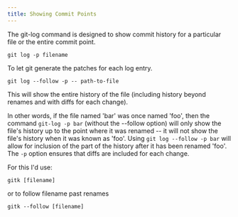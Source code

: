 ```yaml
---
title: Showing Commit Points
---
```


The git-log command is designed to show commit history for a particular file
or the entire commit point.

    git log -p filename

To let git generate the patches for each log entry.

    git log --follow -p -- path-to-file

This will show the entire history of the file (including history
beyond renames and with diffs for each change).

In other words, if the file named 'bar' was once named 'foo', then the command
``git-log -p bar`` (without the --follow option) will only show the file's
history up to the point where it was renamed -- it will not show the file's
history when it was known as 'foo'. Using ``git log --follow -p bar`` will
allow for inclusion of the part of the history after it has been renamed 'foo'.
The ``-p`` option ensures that diffs are included for each change.

For this I'd use:

    gitk [filename]

or to follow filename past renames

    gitk --follow [filename]
